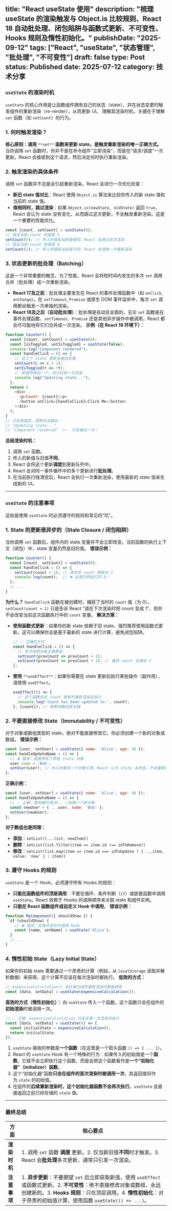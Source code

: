 title: "React useState 使用"
description: "梳理 useState 的渲染触发与 Object.is 比较规则、React 18 自动批处理、闭包陷阱与函数式更新、不可变性、Hooks 规则及惰性初始化。"
publishDate: "2025-09-12"
tags: ["React", "useState", "状态管理", "批处理", "不可变性"]
draft: false
type: Post
status: Published
date: 2025-07-12
category: 技术分享
---
### `useState` 的渲染时机
`useState` 的核心作用是让函数组件拥有自己的状态（state），并在状态变更时触发组件的重新渲染（re-render），从而更新 UI。
理解其渲染时机，关键在于理解 `set` 函数（如 `setCount`）的行为。
### 1. 何时触发渲染？
**核心原则：调用** `**set**` **函数来更新 state，是触发重新渲染的唯一正确方式。**
当你调用 `set` 函数时，你并不是在命令组件“立即渲染”，而是在“请求/调度”一次更新。React 会接收到这个请求，然后决定何时执行重新渲染。
### 2. 触发渲染的具体条件
调用 `set` 函数并不总是会引起重新渲染。React 会进行一次优化检查：
- **新旧 state 值对比**：React 使用 `Object.is` 算法来比较你传入的新 state 值和当前的 state 值。
- **值相同时，跳过渲染**：如果 `Object.is(newState, oldState)` 返回 `true`，React 会认为 state 没有变化，从而跳过这次更新，不会触发重新渲染。这是一个重要的性能优化。
```JavaScript
const [count, setCount] = useState(0);
// 假设当前 count 的值是 5
setCount(5); // 传入的值和当前值相同，React 会跳过这次渲染
// 假设当前 count 的值是 0
setCount(1); // 传入的值和当前值不同，React 会调度一次重新渲染
```
### 3. 状态更新的批处理（Batching）
这是一个非常重要的概念。为了性能，React 会将短时间内发生的多次 `set` 调用合并（批处理）成一次重新渲染。
- **React 17及之前**：批处理主要发生在 React 的事件处理函数中（如 `onClick`, `onChange`）。在 `setTimeout`, `Promise` 或原生 DOM 事件监听中，每次 `set` 调用都会触发一次单独的渲染。
- **React 18及之后（自动批处理）**：批处理是自动且全面的。无论 `set` 函数是在事件处理函数、`setTimeout`、`Promise` 还是其他异步操作中被调用，React 都会尽可能地将它们合并成一次渲染。
**示例（在 React 18 环境下）：**
```JavaScript
function Counter() {
  const [count, setCount] = useState(0);
  const [isToggled, setIsToggled] = useState(false);
  console.log("Component rendered");
  const handleClick = () => {
    // 这三个 state 更新会被批处理
    setCount(c => c + 1);
    setIsToggled(t => !t);
    // 即使你再加一个，也只会有一次渲染
    console.log("Updating state...");
  };
  return (
    <div>
      <p>Count: {count}</p>
      <button onClick={handleClick}>Click Me</button>
    </div>
  );
}
// 点击按钮后，控制台会输出：
// "Updating state..."
// "Component rendered"  <-- 只会输出一次！
```
**总结渲染时机：**
1. 调用 `set` 函数。
2. 传入的新值与旧值**不同**。
3. React 会将这个更新**调度**到更新队列中。
4. React 会对同一事件循环中的多个更新进行**批处理**。
5. 在当前执行栈清空后，React 会执行一次重新渲染，使用最新的 state 值来生成新的 UI。
---
### `useState` 的注意事项
这些是使用 `useState` 时必须遵守的规则和常见的“坑”。
### 1. State 的更新是异步的（Stale Closure / 闭包陷阱）
当你调用 `set` 函数后，组件内的 state 变量并不会立即改变。当前函数的执行上下文（闭包）中，state 变量仍然是旧的值。
**错误示例：**
```JavaScript
function Counter() {
  const [count, setCount] = useState(0);
  const handleClick = () => {
    setCount(count + 1); // 请求将 count 更新为 1
    console.log(count);  // ❌ 这里仍然会打印 0！
  };
  // ...
}
```
**为什么？** `handleClick` 函数在被创建时，捕获了当时的 `count` 值（为 0）。`setCount(count + 1)` 只是告诉 React “请在下次渲染时把 count 变成 1”，但并不会改变当前这次函数执行中的 `count` 变量。
**解决方案：**
- **使用函数式更新**：如果你的新 state 依赖于旧 state，强烈推荐使用函数式更新。这可以确保你总是基于最新的 state 进行计算，避免闭包陷阱。
    
    ```JavaScript
    // ✅ 正确的方式
    const handleClick = () => {
      // 多次调用也能正确累加
      setCount(prevCount => prevCount + 1);
      setCount(prevCount => prevCount + 1); // 最终 count 会增加 2
    };
    ```
    
- **使用** `**useEffect**`：如果你需要在 state 更新后执行某些操作（副作用），请使用 `useEffect`。
    
    ```JavaScript
    useEffect(() => {
      // 这个函数会在 count 更新并重新渲染后执行
      console.log('Count has been updated to:', count);
    }, [count]); // 依赖项数组是关键
    ```
    
### 2. 不要直接修改 State（Immutability / 不可变性）
对于对象或数组类型的 state，绝对不能直接修改它。你必须创建一个新的对象或数组。
**错误示例：**
```JavaScript
const [user, setUser] = useState({ name: 'Alice', age: 30 });
const handleUpdateName = () => {
  // ❌ 错误：直接修改了原始 state 对象
  user.name = 'Bob';
  setUser(user); // 传入的是同一个对象引用，React 认为 state 未改变，不会重新渲染！
};
```
**正确示例：**
```JavaScript
const [user, setUser] = useState({ name: 'Alice', age: 30 });
const handleUpdateName = () => {
  // ✅ 正确：使用展开语法(...)创建一个新对象
  const newUser = { ...user, name: 'Bob' };
  setUser(newUser);
};
```
**对于数组也是同理：**
- **添加**：`setList([...list, newItem])`
- **删除**：`setList(list.filter(item => item.id !== idToRemove))`
- **修改**：`setList(list.map(item => item.id === idToUpdate ? { ...item, value: 'new' } : item))`
### 3. 遵守 Hooks 的规则
`useState` 是一个 Hook，必须遵守所有 Hooks 的规则：
- **只能在函数组件的顶层调用**：不要在循环、条件判断（`if`）或嵌套函数中调用 `useState`。React 依赖于 Hooks 的调用顺序来关联 state 和组件实例。
- **只能在 React 函数组件或自定义 Hook 中调用**。
**错误示例：**
```JavaScript
function MyComponent({ shouldShow }) {
  if (shouldShow) {
    // ❌ 错误：在条件语句中调用 Hook
    const [name, setName] = useState('Alice');
  }
  // ...
}
```
### 4. 惰性初始 State（Lazy Initial State）
如果你的初始 state 需要通过一个昂贵的计算（例如，从 `localStorage` 读取并解析数据）来获得，这个计算不应该在每次渲染时都执行。
**低效的方式：**
```JavaScript
// expensiveCalculation() 会在每次组件重新渲染时都被调用
const [data, setData] = useState(expensiveCalculation());
```
**高效的方式（惰性初始化）：**
向 `useState` 传入一个函数。这个函数只会在组件的**初始渲染**时被调用一次。
```JavaScript
// ✅ 正确：expensiveCalculation 只会在第一次渲染时执行
const [data, setData] = useState(() => {
  const initialState = expensiveCalculation();
  return initialState;
});
```
1. `useState` 接收的参数是**一个函数**（在这里是一个箭头函数 `() => { ... }`）。
2. React 的 `useState` Hook 有一个特殊的行为：如果传入的初始值是一个**函数**，它就不会立即执行这个函数，而是会把这个函数看作是**一个“初始化器”（initializer）函数**。
3. 这个“初始化器”函数**只会在组件的首次渲染时被调用一次**，其返回值将作为 `state` 的初始值。
4. 在组件的**后续重新渲染时，这个初始化器函数不会再次执行**。`useState` 会直接返回之前已经存储的 `state` 值。
---
### 最终总结
|方面|核心要点|
|---|---|
|**渲染时机**|1. 调用 `set` 函数 **调度** 更新。2. 仅当新旧值**不同**时才触发。3. React 会**批处理**多次更新，通常只引发一次渲染。|
|**注意事项**|1. **异步更新**：不要期望 `set` 后立即获取新值，使用 `useEffect` 或函数式更新。2. **不可变性**：绝不直接修改对象或数组，永远创建新的。3. **Hooks 规则**：只在顶层调用。4. **惰性初始化**：对于昂贵的初始值计算，使用函数 `useState(() => ...)`。|
